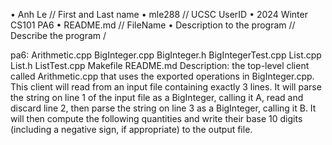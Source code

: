 •    Anh Le // First and Last name
•    mle288 // UCSC UserID
•    2024 Winter CS101 PA6
•    README.md // FileName
•    Description to the program // Describe the program
/

pa6: Arithmetic.cpp BigInteger.cpp BigInteger.h BigIntegerTest.cpp List.cpp List.h ListTest.cpp Makefile README.md Description: the top-level client called Arithmetic.cpp that uses the exported operations in BigInteger.cpp.
This client will read from an input file containing exactly 3 lines. It will parse the string on line 1 of the input file as a BigInteger, calling it A, read and discard line 2, then parse the string on line 3 as a BigInteger, calling it B. It will then compute the following quantities and write their base 10 digits (including a negative sign, if appropriate) to the output file.